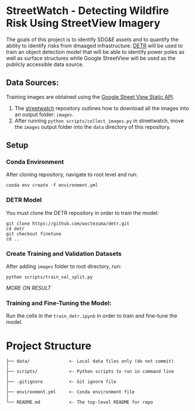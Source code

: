 # StreetWatch - Detecting Wildfire Risk Using StreetView Imagery

The goals of this project is to identify SDG&E assets and to quantify the ability to identify risks from dmaaged infrastructure. [DETR](https://github.com/facebookresearch/detr/) will be used to train an object detection model that will be able to identify power poles as well as surface structures while Google StreetView will be used as the publicly accessible data source.

## Data Sources:
Training images are obtained using the [Google Street View Static API](https://developers.google.com/maps/documentation/streetview/overview).

1. The [streetwatch](https://github.com/pdashk/streetwatch) repository outlines how to download all the images into an output folder: `images`.
2. After running `python scripts/collect_images.py` in streetwatch, move the `images` output folder into the `data` directory of this repository.


## Setup

### Conda Environment
After cloning repository, navigate to root level and run:
```
conda env create -f environment.yml
```

### DETR Model
You must clone the DETR repository in order to train the model:
```
git clone https://github.com/woctezuma/detr.git
cd detr
git checkout finetune
cd ..
```

### Create Training and Validation Datasets
After adding `images` folder to root directory, run:
```
python scripts/train_val_split.py
```
*MORE ON RESULT*

### Training and Fine-Tuning the Model:
Run the cells in the `train_detr.ipynb` in order to train and fine-tune the model.

# Project Structure

```
├── data/               <- Local data files only (do not commit)
│
├── scripts/            <- Python scripts to run in command line
│
├── .gitignore          <- Git ignore file
│
├── environment.yml     <- Conda environment file
│
└── README.md           <- The top-level README for repo
```



